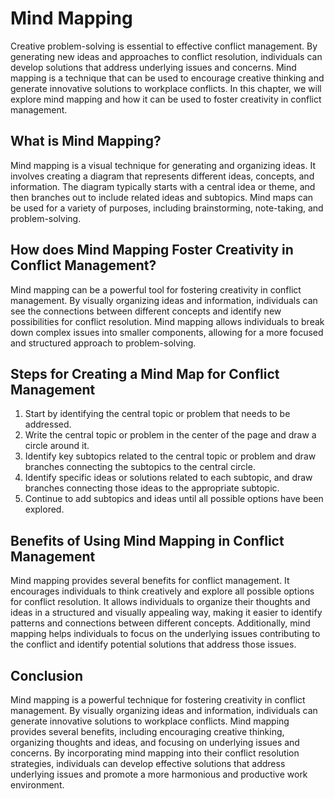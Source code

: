 Mind Mapping
=====================================================================

Creative problem-solving is essential to effective conflict management. By generating new ideas and approaches to conflict resolution, individuals can develop solutions that address underlying issues and concerns. Mind mapping is a technique that can be used to encourage creative thinking and generate innovative solutions to workplace conflicts. In this chapter, we will explore mind mapping and how it can be used to foster creativity in conflict management.

What is Mind Mapping?
---------------------

Mind mapping is a visual technique for generating and organizing ideas. It involves creating a diagram that represents different ideas, concepts, and information. The diagram typically starts with a central idea or theme, and then branches out to include related ideas and subtopics. Mind maps can be used for a variety of purposes, including brainstorming, note-taking, and problem-solving.

How does Mind Mapping Foster Creativity in Conflict Management?
---------------------------------------------------------------

Mind mapping can be a powerful tool for fostering creativity in conflict management. By visually organizing ideas and information, individuals can see the connections between different concepts and identify new possibilities for conflict resolution. Mind mapping allows individuals to break down complex issues into smaller components, allowing for a more focused and structured approach to problem-solving.

Steps for Creating a Mind Map for Conflict Management
-----------------------------------------------------

1. Start by identifying the central topic or problem that needs to be addressed.
2. Write the central topic or problem in the center of the page and draw a circle around it.
3. Identify key subtopics related to the central topic or problem and draw branches connecting the subtopics to the central circle.
4. Identify specific ideas or solutions related to each subtopic, and draw branches connecting those ideas to the appropriate subtopic.
5. Continue to add subtopics and ideas until all possible options have been explored.

Benefits of Using Mind Mapping in Conflict Management
-----------------------------------------------------

Mind mapping provides several benefits for conflict management. It encourages individuals to think creatively and explore all possible options for conflict resolution. It allows individuals to organize their thoughts and ideas in a structured and visually appealing way, making it easier to identify patterns and connections between different concepts. Additionally, mind mapping helps individuals to focus on the underlying issues contributing to the conflict and identify potential solutions that address those issues.

Conclusion
----------

Mind mapping is a powerful technique for fostering creativity in conflict management. By visually organizing ideas and information, individuals can generate innovative solutions to workplace conflicts. Mind mapping provides several benefits, including encouraging creative thinking, organizing thoughts and ideas, and focusing on underlying issues and concerns. By incorporating mind mapping into their conflict resolution strategies, individuals can develop effective solutions that address underlying issues and promote a more harmonious and productive work environment.
